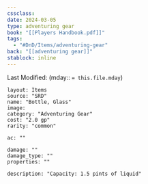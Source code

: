 ```yaml
---
cssclass: 
date: 2024-03-05
type: adventuring gear
book: "[[Players Handbook.pdf]]"
tags:
  - "#DnD/Items/adventuring-gear"
back: "[[adventuring gear]]"
stablock: inline
---
```

Last Modified: (mday:: `= this.file.mday`)


```statblock
layout: Items
source: "SRD"
name: "Bottle, Glass"
image: 
category: "Adventuring Gear"
cost: "2.0 gp"
rarity: "common"

ac: ""

damage: ""
damage_type: ""
properties: ""

description: "Capacity: 1.5 pints of liquid"
```